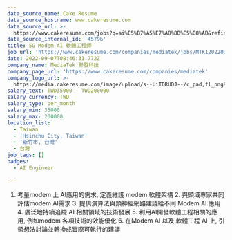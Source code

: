 ```yaml
---
data_source_name: Cake Resume
data_source_hostname: www.cakeresume.com
data_source_url: >-
  https://www.cakeresume.com/jobs?q=ai%E5%B7%A5%E7%A8%8B%E5%B8%AB&refinementList%5Blang_[…]y_type%5D=per_year&range%5Bsalary_range%5D%5Bmin%5D=1000000
data_source_internal_id: '45796'
title: 5G Modem AI 軟體工程師
job_url: 'https://www.cakeresume.com/companies/mediatek/jobs/MTK120220310007'
date: 2022-09-07T08:46:31.772Z
company_name: MediaTek 聯發科技
company_page_url: 'https://www.cakeresume.com/companies/mediatek'
company_logo_url: >-
  https://media.cakeresume.com/image/upload/s--UiTDRUDJ--/c_pad,fl_png8,h_200,w_200/v1628839429/l2kc5cahpfrd0qmuybsb.png
salary_text: TWD35000 - TWD200000
salary_currency: TWD
salary_type: per_month
salary_min: 35000
salary_max: 200000
location_list:
  - Taiwan
  - 'Hsinchu City, Taiwan'
  - '新竹市, 台灣'
  - 台灣
job_tags: []
badges:
  - AI Engineer

---
```


1. 考量modem 上 AI應用的需求, 定義維護 modem 軟體架構 2. 與領域專家共同評估modem AI需求 3. 提供演算法與類神經網路建議給不同 Modem AI 應用 4. 廣泛地持續追蹤 AI 相關領域的技術發展 5. 利用AI開發軟體工程相關的應用, 例如modem 各項技術的效能優化 6. 在Modem AI 以及 軟體工程 AI 上, 引領想法討論並轉換成實際可執行的建議